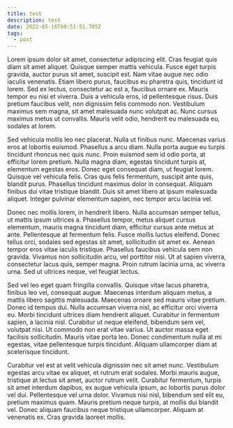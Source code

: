 ```yaml
---
title: test
description: test
date: 2022-05-16T09:51:51.705Z
tags:
  - post
---
```

Lorem ipsum dolor sit amet, consectetur adipiscing elit. Cras feugiat quis diam sit amet aliquet. Quisque semper mattis vehicula. Fusce eget turpis gravida, auctor purus sit amet, suscipit est. Nam vitae augue nec odio iaculis venenatis. Etiam libero purus, faucibus eu pharetra quis, tincidunt id lorem. Sed ex lectus, consectetur ac est a, faucibus ornare ex. Mauris tempor eu nisi et viverra. Duis a vehicula eros, id pellentesque risus. Duis pretium faucibus velit, non dignissim felis commodo non. Vestibulum maximus sem magna, sit amet malesuada nunc volutpat ac. Nunc cursus maximus metus ut convallis. Mauris velit odio, hendrerit eu malesuada eu, sodales at lorem.

Sed vehicula mollis leo nec placerat. Nulla ut finibus nunc. Maecenas varius eros at lobortis euismod. Phasellus a arcu diam. Nulla porta augue eu turpis tincidunt rhoncus nec quis nunc. Proin euismod sem id odio porta, at efficitur lorem pretium. Nulla magna diam, egestas tincidunt turpis at, elementum egestas eros. Donec eget consequat diam, ut feugiat lorem. Quisque vel vehicula felis. Cras quis felis fermentum, suscipit ante quis, blandit purus. Phasellus tincidunt maximus dolor in consequat. Aliquam finibus dui vitae tristique blandit. Duis sit amet libero at ipsum malesuada aliquet. Integer pulvinar elementum sapien, nec tempor arcu lacinia vel.

Donec nec mollis lorem, in hendrerit libero. Nulla accumsan semper tellus, ut mattis ipsum ultrices a. Phasellus tempor, metus aliquet cursus elementum, mauris magna tincidunt diam, efficitur cursus ante metus at ante. Pellentesque at fermentum felis. Fusce mollis luctus eleifend. Donec tellus orci, sodales sed egestas sit amet, sollicitudin sit amet ex. Aenean tempor eros vitae iaculis tristique. Phasellus faucibus vehicula sem non gravida. Vivamus non sollicitudin arcu, vel porttitor nisi. Ut at sapien viverra, consectetur lacus quis, semper magna. Proin rutrum lacinia urna, ac viverra urna. Sed ut ultrices neque, vel feugiat lectus.

Sed vel leo eget quam fringilla convallis. Quisque vitae lacus pharetra, finibus leo vel, consequat augue. Maecenas interdum aliquam metus, a mattis libero sagittis malesuada. Maecenas ornare sed mauris vitae pretium. Donec id tempus dui. Nulla accumsan viverra nisl, ac efficitur orci viverra eu. Morbi tincidunt ultrices diam hendrerit aliquet. Curabitur in fermentum sapien, a lacinia nisl. Curabitur ut neque eleifend, bibendum sem vel, volutpat nisi. Ut commodo non erat vitae varius. Ut auctor massa eget facilisis sollicitudin. Mauris vitae porta leo. Donec condimentum nulla at mi egestas, vitae pellentesque turpis tincidunt. Aliquam ullamcorper diam at scelerisque tincidunt.

Curabitur vel est at velit vehicula dignissim nec sit amet nunc. Vestibulum egestas arcu vitae ex aliquet, et rutrum erat sodales. Morbi mauris augue, tristique at lectus sit amet, auctor rutrum velit. Curabitur fermentum, turpis sit amet interdum dapibus, ex augue vehicula ipsum, ac lobortis purus dolor vel dui. Pellentesque vel urna dolor. Vivamus nisi nisl, bibendum sed elit eu, pretium maximus quam. Mauris pretium neque turpis, at mollis dui blandit vel. Donec aliquam faucibus neque tristique ullamcorper. Aliquam at venenatis ex. Cras gravida laoreet mollis.